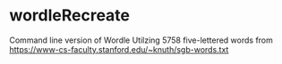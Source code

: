 # wordleRecreate
Command line version of Wordle
Utilzing 5758 five-lettered words from 
  https://www-cs-faculty.stanford.edu/~knuth/sgb-words.txt
